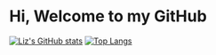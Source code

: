 # Hi, Welcome to my GitHub

<!--
**lizorc/lizorc** is a ✨ _special_ ✨ repository because its `README.md` (this file) appears on your GitHub profile.

Here are some ideas to get you started:

- 🔭 I’m currently working on ...
- 🌱 I’m currently learning ...
- 👯 I’m looking to collaborate on ...
- 🤔 I’m looking for help with ...
- 💬 Ask me about ...
- 📫 How to reach me: ...
- 😄 Pronouns: ...
- ⚡ Fun fact: ...
-->
[![Liz's GitHub stats](https://github-readme-stats.vercel.app/api?username=lizorc)](https://github.com/lizorc/github-readme-stats)       [![Top Langs](https://github-readme-stats.vercel.app/api/top-langs/?username=lizorc&layout=compact)](https://github.com/lizorc/github-readme-stats)

